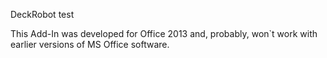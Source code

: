 DeckRobot test

This Add-In was developed for Office 2013 and, probably, won`t work with earlier versions of MS Office software.

